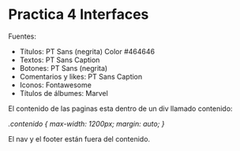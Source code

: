# Practica 4 Interfaces

Fuentes:
 - Títulos: PT Sans (negrita) Color #464646
 - Textos: PT Sans Caption
 - Botones: PT Sans (negrita)
 - Comentarios y likes: PT Sans Caption
 - Iconos: Fontawesome
 - Títulos de álbumes: Marvel

El contenido de las paginas esta dentro de un div llamado contenido:

*.contenido {
    max-width: 1200px;
    margin: auto;
}*

El nav y el footer están fuera del contenido. 